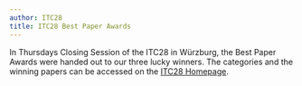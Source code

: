 ```yaml
---
author: ITC28
title: ITC28 Best Paper Awards
---
```



In Thursdays Closing Session of the ITC28 in Würzburg, the Best Paper Awards were handed out to our three lucky winners. The categories and the winning papers can be accessed on the [ITC28 Homepage](https://itc28.org/en/best-paper-awards.html).
